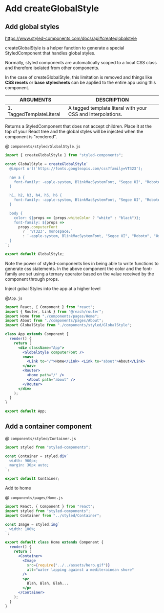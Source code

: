 # Add createGlobalStyle

## Add global styles

https://www.styled-components.com/docs/api#createglobalstyle

createGlobalStyle is a helper function to generate a special StyledComponent that handles global styles. 

Normally, styled components are automatically scoped to a local CSS class and therefore isolated from other components. 

In the case of createGlobalStyle, this limitation is removed and things like **CSS resets** or **base stylesheets** can be applied to the entire app using this component.



| ARGUMENTS                | DESCRIPTION                                                 |
| ------------------------ | ----------------------------------------------------------- |
| 1. TaggedTemplateLiteral | A tagged template literal with your CSS and interpolations. |

Returns a StyledComponent that does not accept children. Place it at the top of your React tree and the global styles will be injected when the component is "rendered".



@ `components/styled/GlobalStyle.js`

```jsx
import { createGlobalStyle } from "styled-components";

const GlobalStyle = createGlobalStyle`
  @import url('https://fonts.googleapis.com/css?family=VT323');

  nav a {
    font-family: -apple-system, BlinkMacSystemFont, "Segoe UI", "Roboto", "Oxygen", "Ubuntu", "Cantarell", "Fira Sans", "Droid Sans", "Helvetica Neue", sans-serif;
  }

  h1, h2, h3, h4, h5, h6 {
    font-family: -apple-system, BlinkMacSystemFont, "Segoe UI", "Roboto", "Oxygen", "Ubuntu", "Cantarell", "Fira Sans", "Droid Sans", "Helvetica Neue", sans-serif;
  }

  body {
    color: ${props => (props.whiteColor ? "white" : "black")};
    font-family: ${props =>
      props.computerFont
        ? `'VT323', monospace;`
        : `-apple-system, BlinkMacSystemFont, "Segoe UI", "Roboto", "Oxygen", "Ubuntu", "Cantarell", "Fira Sans", "Droid Sans", "Helvetica Neue", sans-serif;`};
  }
`;

export default GlobalStyle;

```

Note the power of styled-components lies in being able to write functions to generate css statements.  In the above component the color and the font-family are set using a ternary operator based on the value received by the component through props.

Inject gobal Styles into the app at a higher level

@`App.js`

```jsx
import React, { Component } from "react";
import { Router, Link } from "@reach/router";
import Home from "./components/pages/Home";
import About from "./components/pages/About";
import GlobalStyle from "./components/styled/GlobalStyle";

class App extends Component {
  render() {
    return (
      <div className="App">
        <GlobalStyle computerFont />
        <nav>
          <Link to="/">Home</Link> <Link to="about">About</Link>
        </nav>
        <Router>
          <Home path="/" />
          <About path="about" />
        </Router>
      </div>
    );
  }
}

export default App;
```



## Add a container component

@ `components/styled/Container.js`

```jsx
import styled from "styled-components";

const Container = styled.div`
  width: 960px;
  margin: 30px auto;
`;

export default Container;

```



Add to home 

@ `components/pages/Home.js`

```jsx
import React, { Component } from "react";
import styled from "styled-components";
import Container from "../styled/Container";

const Image = styled.img`
  width: 100%;
`;

export default class Home extends Component {
  render() {
    return (
      <Container>
        <Image
          src={require("../../assets/hero.gif")}
          alt="water lapping against a mediterainean shore"
        />
        <p>
          Blah, Blah, Blah...
        </p>
      </Container>
    );
  }
}

```

